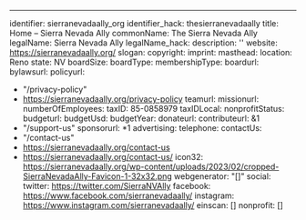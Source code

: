 ---
identifier: sierranevadaally_org
identifier_hack: thesierranevadaally
title: Home – Sierra Nevada Ally
commonName: The Sierra Nevada Ally
legalName: Sierra Nevada Ally
legalName_hack:
description: ''
website: https://sierranevadaally.org/
slogan:
copyright:
imprint:
masthead:
location: Reno
state: NV
boardSize:
boardType:
membershipType:
boardurl:
bylawsurl:
policyurl:
- "/privacy-policy"
- https://sierranevadaally.org/privacy-policy
teamurl:
missionurl:
numberOfEmployees:
taxID: 85-0858979
taxIDLocal:
nonprofitStatus:
budgeturl:
budgetUsd:
budgetYear:
donateurl:
contributeurl: &1
- "/support-us"
sponsorurl: *1
advertising:
telephone:
contactUs:
- "/contact-us"
- https://sierranevadaally.org/contact-us
- https://sierranevadaally.org/contact-us/
icon32: https://sierranevadaally.org/wp-content/uploads/2023/02/cropped-SierraNevadaAlly-Favicon-1-32x32.png
webgenerator: "[]"
social:
  twitter: https://twitter.com/SierraNVAlly
  facebook: https://www.facebook.com/sierranevadaally/
  instagram: https://www.instagram.com/sierranevadaally/
einscan: []
nonprofit: []
